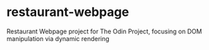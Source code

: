# restaurant-webpage
Restaurant Webpage project for The Odin Project, focusing on DOM manipulation via dynamic rendering
